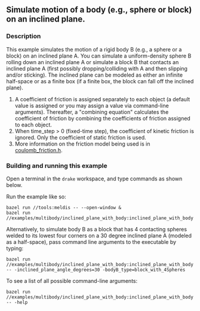 ## Simulate motion of a body (e.g., sphere or block) on an inclined plane.

### Description

This example simulates the motion of a rigid body B (e.g., a sphere or a block)
on an inclined plane A.  You can simulate a uniform-density sphere B rolling 
down an inclined plane A or simulate a block B that contacts an inclined plane A
(first possibly dropping/colliding with A and then slipping and/or sticking).
The inclined plane can be modeled as either an infinite half-space or as a 
finite box (if a finite box, the block can fall off the inclined plane).

1. A coefficient of friction is assigned separately to each object (a default
   value is assigned or you may assign a value via command-line arguments).
   Thereafter, a "combining equation" calculates the coefficient of friction
   by combining the coefficients of friction assigned to each object.
2. When time_step > 0 (fixed-time step), the coefficient of kinetic friction is 
   ignored.  Only the coefficient of static friction is used.
3. More information on the friction model being used is in
[coulomb_friction.h](https://drake.mit.edu/doxygen_cxx/classdrake_1_1multibody_1_1_coulomb_friction.html).

### Building and running this example

Open a terminal in the `drake` workspace, and type commands as shown below.

Run the example like so:
```
bazel run //tools:meldis -- --open-window &
bazel run //examples/multibody/inclined_plane_with_body:inclined_plane_with_body
```

Alternatively,
to simulate body B as a block that has 4 contacting spheres welded to its
lowest four corners on a 30 degree inclined plane A (modeled as a half-space), 
pass command line arguments to the executable by typing:
```
bazel run //examples/multibody/inclined_plane_with_body:inclined_plane_with_body -- -inclined_plane_angle_degrees=30 -bodyB_type=block_with_4Spheres
```

To see a list of all possible command-line arguments:
```
bazel run //examples/multibody/inclined_plane_with_body:inclined_plane_with_body -- -help
```
